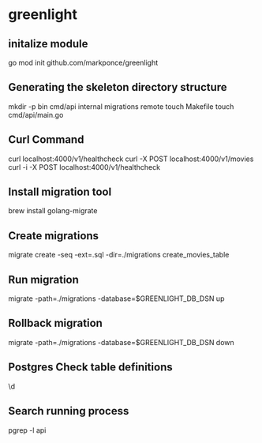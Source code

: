 # greenlight

## initalize module
go mod init github.com/markponce/greenlight

## Generating the skeleton directory structure
mkdir -p bin cmd/api internal migrations remote
touch Makefile
touch cmd/api/main.go

## Curl Command
curl localhost:4000/v1/healthcheck
curl -X POST localhost:4000/v1/movies
curl -i -X POST localhost:4000/v1/healthcheck

## Install migration tool
 brew install golang-migrate

## Create migrations
migrate create -seq -ext=.sql -dir=./migrations create_movies_table

## Run migration 
migrate -path=./migrations -database=$GREENLIGHT_DB_DSN up

## Rollback migration
migrate -path=./migrations -database=$GREENLIGHT_DB_DSN down

## Postgres Check table definitions
\d <table name>

## Search running process
pgrep -l api

